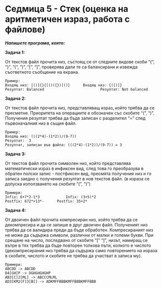 # Седмица 5 - Стек (оценка на аритметичен израз, работа с  файлове)

***Напишете програма, която:***

**Задача 1:**

От текстов файл прочита низ, състоящ се от следните видове скоби “{“, “}”, “(“, “)”, “[“, “]”, проверява дали те са балансирани и извежда съответното съобщение на екрана.

```
Пример: 
Входящ низ: [()]{}{[()({})]()}		Входящ низ: {([)]}
Резултат: Balanced						    Резултат: Not balanced
```

**Задача 2:**

От текстов файл прочита низ, представляващ израз, който трябва да се пресметне. Приоритета на операциите е обозначен със скобите “(”, “)”. Получения резултат трябва да бъде записан с разделител “=” след първоначалния низ в същия файл. 

```
Пример: 
Входящ низ: (((2*4)-(1*2))/(9-7))
Резултат:  3
Резултат, записан във файла: (((2*4)-(1*2))/(9-7)) = 3
```

**Задача 3:**

От текстов файл прочита символен низ, който представлява математически израз в инфиксен вид, след това го преобразува в обратен полски запис - постфиксен вид, пресмята получения низ и го записа заедно с получения резултат в нов текстов файл. (в израза се допуска използването на скобите “(”, “)”) 

```
Примери:
Infix: 6+7*2-1*3			Infix: (3+5)*2
Postfix: 672*+13*-		Postfix: 35+2*
```

**Задача 4:**

От двоичен файл прочита компресиран низ, който трябва да се декомпресира и да се запише в друг двоичен файл. Полученият низ трябва да се валидира преди да бъде обработен. Компресираният низ не може да съдържа символи, различни от малки и големи букви. При срещане на число, последвано от скобите “[” “]”, низът, намиращ се вътре в тях трябва да бъде повторен толкова пъти, колкото е числото (декомпресирания низ трябва да съдържа само повторението на израза в скобите, числото и скобите не трябва да участват в записа му).

```
Примери:
ABCDD -> ABCDD
D4[GH]P -> DGHGHGHGHP
AB3[C]2[ML] -> ABCCCMLML
AD3[KM2[F]3[B]] -> ADKMFFBBBKMFFBBBKMFFBBB
```
